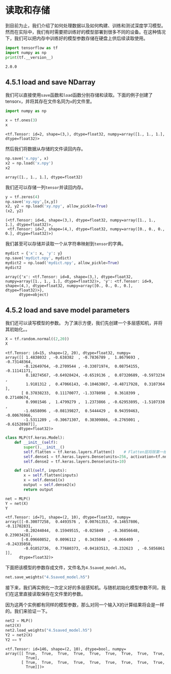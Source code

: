
# 读取和存储

到目前为止，我们介绍了如何处理数据以及如何构建、训练和测试深度学习模型。然而在实际中，我们有时需要把训练好的模型部署到很多不同的设备。在这种情况下，我们可以把内存中训练好的模型参数存储在硬盘上供后续读取使用。


```python
import tensorflow as tf
import numpy as np
print(tf.__version__)
```

    2.0.0
    

## 4.5.1 load and save NDarray

我们可以直接使用`save`函数和`load`函数分别存储和读取。下面的例子创建了tensor`x`，并将其存在文件名同为`x`的文件里。


```python
import numpy as np

x = tf.ones(3)
x
```




    <tf.Tensor: id=2, shape=(3,), dtype=float32, numpy=array([1., 1., 1.], dtype=float32)>



然后我们将数据从存储的文件读回内存。


```python
np.save('x.npy', x)
x2 = np.load('x.npy')
x2
```




    array([1., 1., 1.], dtype=float32)



我们还可以存储一列`tensor`并读回内存。


```python
y = tf.zeros(4)
np.save('xy.npy',[x,y])
x2, y2 = np.load('xy.npy', allow_pickle=True)
(x2, y2)
```




    (<tf.Tensor: id=6, shape=(3,), dtype=float32, numpy=array([1., 1., 1.], dtype=float32)>,
     <tf.Tensor: id=7, shape=(4,), dtype=float32, numpy=array([0., 0., 0., 0.], dtype=float32)>)



我们甚至可以存储并读取一个从字符串映射到`tensor`的字典。


```python
mydict = {'x': x, 'y': y}
np.save('mydict.npy', mydict)
mydict2 = np.load('mydict.npy', allow_pickle=True)
mydict2
```




    array({'x': <tf.Tensor: id=8, shape=(3,), dtype=float32, numpy=array([1., 1., 1.], dtype=float32)>, 'y': <tf.Tensor: id=9, shape=(4,), dtype=float32, numpy=array([0., 0., 0., 0.], dtype=float32)>},
          dtype=object)



## 4.5.2 load and save model parameters

我们还可以读写模型的参数。
为了演示方便，我们先创建一个多层感知机，并将其初始化。。


```python
X = tf.random.normal((2,20))
X
```




    <tf.Tensor: id=15, shape=(2, 20), dtype=float32, numpy=
    array([[ 1.4838032 , -0.638382  , -0.7836789 ,  1.8679693 , -0.73148364,
            -0.12649764, -0.2709544 , -0.33071974,  0.08754155, -0.11141171,
             0.18274567, -0.64928424, -0.6519136 ,  0.07320689, -0.5973234 ,
             1.9181312 ,  0.47066143, -0.10463867, -0.48717928,  0.3107364 ],
           [ 0.37838233,  0.11170077, -1.3378098 ,  0.3618399 ,  0.27140674,
             0.9901546 ,  1.4799279 ,  1.2373866 , -0.62953895, -1.5107338 ,
            -1.6658096 , -0.08139827,  0.5444429 ,  0.94359463, -0.00676966,
            -1.5311289 , -0.30671307,  0.38309866, -0.2765001 , -0.61528987]],
          dtype=float32)>




```python
class MLP(tf.keras.Model):
    def __init__(self):
        super().__init__()
        self.flatten = tf.keras.layers.Flatten()    # Flatten层将除第一维（batch_size）以外的维度展平
        self.dense1 = tf.keras.layers.Dense(units=256, activation=tf.nn.relu)
        self.dense2 = tf.keras.layers.Dense(units=10)

    def call(self, inputs):         
        x = self.flatten(inputs)   
        x = self.dense1(x)    
        output = self.dense2(x)     
        return output

net = MLP()
Y = net(X)
Y
```




    <tf.Tensor: id=71, shape=(2, 10), dtype=float32, numpy=
    array([[-0.30077258,  0.4493576 ,  0.00761353, -0.14657806, -0.11702831,
            -0.20244044,  0.15949515, -0.025849  , -0.36856648,  0.23903428],
           [-0.09660852,  0.0096112 ,  0.3435048 , -0.066409  , -0.24335058,
            -0.01852736,  0.77680373, -0.04183513, -0.232623  , -0.5856861 ]],
          dtype=float32)>



下面把该模型的参数存成文件，文件名为`4.5saved_model.h5`。


```python
net.save_weights("4.5saved_model.h5")
```

接下来，我们再实例化一次定义好的多层感知机。与随机初始化模型参数不同，我们在这里直接读取保存在文件里的参数。

因为这两个实例都有同样的模型参数，那么对同一个输入X的计算结果将会是一样的。我们来验证一下。


```python
net2 = MLP()
net2(X)
net2.load_weights("4.5saved_model.h5")
Y2 = net2(X)
Y2 == Y
```




    <tf.Tensor: id=146, shape=(2, 10), dtype=bool, numpy=
    array([[ True,  True,  True,  True,  True,  True,  True,  True,  True,
             True],
           [ True,  True,  True,  True,  True,  True,  True,  True,  True,
             True]])>


